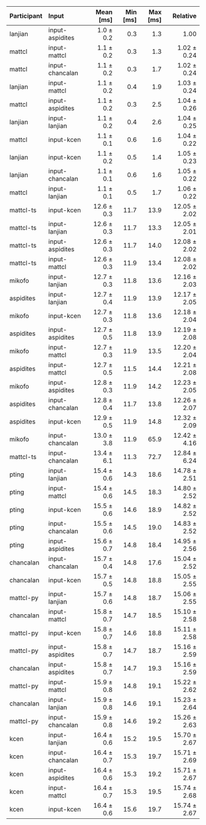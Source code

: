 | Participant | Input | Mean [ms] | Min [ms] | Max [ms] | Relative |
|:---|:---|---:|---:|---:|---:|
| lanjian | input-aspidites | 1.0 ± 0.2 | 0.3 | 1.3 | 1.00 |
| mattcl | input-mattcl | 1.1 ± 0.2 | 0.3 | 1.3 | 1.02 ± 0.24 |
| mattcl | input-chancalan | 1.1 ± 0.2 | 0.3 | 1.7 | 1.02 ± 0.24 |
| lanjian | input-mattcl | 1.1 ± 0.2 | 0.4 | 1.9 | 1.03 ± 0.24 |
| mattcl | input-aspidites | 1.1 ± 0.2 | 0.3 | 2.5 | 1.04 ± 0.26 |
| lanjian | input-lanjian | 1.1 ± 0.2 | 0.4 | 2.6 | 1.04 ± 0.25 |
| mattcl | input-kcen | 1.1 ± 0.1 | 0.6 | 1.6 | 1.04 ± 0.22 |
| lanjian | input-kcen | 1.1 ± 0.2 | 0.5 | 1.4 | 1.05 ± 0.23 |
| lanjian | input-chancalan | 1.1 ± 0.1 | 0.6 | 1.6 | 1.05 ± 0.22 |
| mattcl | input-lanjian | 1.1 ± 0.1 | 0.5 | 1.7 | 1.06 ± 0.22 |
| mattcl-ts | input-kcen | 12.6 ± 0.3 | 11.7 | 13.9 | 12.05 ± 2.02 |
| mattcl-ts | input-lanjian | 12.6 ± 0.3 | 11.7 | 13.3 | 12.05 ± 2.01 |
| mattcl-ts | input-aspidites | 12.6 ± 0.3 | 11.7 | 14.0 | 12.08 ± 2.02 |
| mattcl-ts | input-mattcl | 12.6 ± 0.3 | 11.9 | 13.4 | 12.08 ± 2.02 |
| mikofo | input-lanjian | 12.7 ± 0.3 | 11.8 | 13.6 | 12.16 ± 2.03 |
| aspidites | input-lanjian | 12.7 ± 0.4 | 11.9 | 13.9 | 12.17 ± 2.05 |
| mikofo | input-kcen | 12.7 ± 0.3 | 11.8 | 13.6 | 12.18 ± 2.04 |
| aspidites | input-aspidites | 12.7 ± 0.5 | 11.8 | 13.9 | 12.19 ± 2.08 |
| mikofo | input-mattcl | 12.7 ± 0.3 | 11.9 | 13.5 | 12.20 ± 2.04 |
| aspidites | input-mattcl | 12.7 ± 0.5 | 11.5 | 14.4 | 12.21 ± 2.08 |
| mikofo | input-aspidites | 12.8 ± 0.3 | 11.9 | 14.2 | 12.23 ± 2.05 |
| aspidites | input-chancalan | 12.8 ± 0.4 | 11.7 | 13.8 | 12.26 ± 2.07 |
| aspidites | input-kcen | 12.9 ± 0.5 | 11.9 | 14.8 | 12.32 ± 2.09 |
| mikofo | input-chancalan | 13.0 ± 3.8 | 11.9 | 65.9 | 12.42 ± 4.16 |
| mattcl-ts | input-chancalan | 13.4 ± 6.1 | 11.3 | 72.7 | 12.84 ± 6.24 |
| pting | input-lanjian | 15.4 ± 0.6 | 14.3 | 18.6 | 14.78 ± 2.51 |
| pting | input-mattcl | 15.4 ± 0.6 | 14.5 | 18.3 | 14.80 ± 2.52 |
| pting | input-kcen | 15.5 ± 0.6 | 14.6 | 18.9 | 14.82 ± 2.52 |
| pting | input-chancalan | 15.5 ± 0.6 | 14.5 | 19.0 | 14.83 ± 2.52 |
| pting | input-aspidites | 15.6 ± 0.7 | 14.8 | 18.4 | 14.95 ± 2.56 |
| chancalan | input-chancalan | 15.7 ± 0.4 | 14.8 | 17.6 | 15.04 ± 2.52 |
| chancalan | input-kcen | 15.7 ± 0.5 | 14.8 | 18.8 | 15.05 ± 2.55 |
| mattcl-py | input-lanjian | 15.7 ± 0.6 | 14.8 | 18.7 | 15.06 ± 2.55 |
| chancalan | input-mattcl | 15.8 ± 0.7 | 14.7 | 18.5 | 15.10 ± 2.58 |
| mattcl-py | input-kcen | 15.8 ± 0.7 | 14.6 | 18.8 | 15.11 ± 2.58 |
| mattcl-py | input-aspidites | 15.8 ± 0.7 | 14.7 | 18.7 | 15.16 ± 2.59 |
| chancalan | input-aspidites | 15.8 ± 0.7 | 14.7 | 19.3 | 15.16 ± 2.59 |
| mattcl-py | input-mattcl | 15.9 ± 0.8 | 14.8 | 19.1 | 15.22 ± 2.62 |
| chancalan | input-lanjian | 15.9 ± 0.8 | 14.6 | 19.1 | 15.23 ± 2.64 |
| mattcl-py | input-chancalan | 15.9 ± 0.8 | 14.6 | 19.2 | 15.26 ± 2.63 |
| kcen | input-lanjian | 16.4 ± 0.6 | 15.2 | 19.5 | 15.70 ± 2.67 |
| kcen | input-chancalan | 16.4 ± 0.7 | 15.3 | 19.7 | 15.71 ± 2.69 |
| kcen | input-aspidites | 16.4 ± 0.6 | 15.3 | 19.2 | 15.71 ± 2.67 |
| kcen | input-mattcl | 16.4 ± 0.7 | 15.3 | 19.5 | 15.74 ± 2.68 |
| kcen | input-kcen | 16.4 ± 0.6 | 15.6 | 19.7 | 15.74 ± 2.67 |
